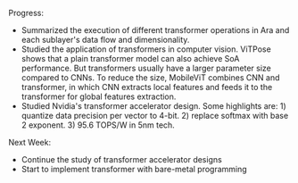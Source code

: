 Progress:
* Summarized the execution of different transformer operations in Ara and each sublayer's data flow and dimensionality.
* Studied the application of transformers in computer vision. ViTPose shows that a plain transformer model can also achieve SoA performance. But transformers usually have a larger parameter size compared to CNNs. To reduce the size, MobileViT combines CNN and transformer, in which CNN extracts local features and feeds it to the transformer for global features extraction.
* Studied Nvidia's transformer accelerator design. Some highlights are: 1) quantize data precision per vector to 4-bit. 2) replace softmax with base 2 exponent. 3) 95.6 TOPS/W in 5nm tech.

Next Week:
* Continue the study of transformer accelerator designs
* Start to implement transformer with bare-metal programming
